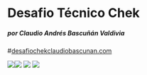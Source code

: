 # Desafio Técnico Chek
##### por Claudio Andrés Bascuñán Valdivia
#[desafiochekclaudiobascunan.com](http://desafiochekclaudiobascunan.com "desafiochekclaudiobascunan.com")

![](https://angular.io/assets/images/logos/angular/angular.png)![](https://midu.dev/images/tags/node.png) ![](https://unlix.ru/wp-content/uploads/2016/10/ustanovka-mysql.png)
![](https://upload.wikimedia.org/wikipedia/commons/thumb/9/93/Amazon_Web_Services_Logo.svg/2560px-Amazon_Web_Services_Logo.svg.png)
